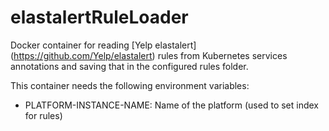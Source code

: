 # elastalertRuleLoader

Docker container for reading [Yelp elastalert] (https://github.com/Yelp/elastalert) rules from Kubernetes services annotations and saving that in the configured rules folder.

This container needs the following environment variables:
- PLATFORM-INSTANCE-NAME: Name of the platform (used to set index for rules)
